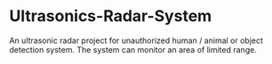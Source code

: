 # Ultrasonics-Radar-System
An ultrasonic radar project for unauthorized human / animal or object detection system. The system can monitor an area of limited range.
